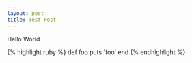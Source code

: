 ```yaml
---
layout: post
title: Test Post
---
```


Hello World

{% highlight ruby %}
def foo
  puts 'foo'
end
{% endhighlight %}

